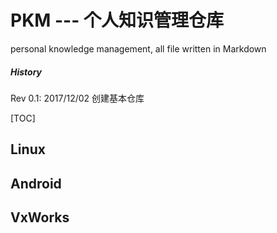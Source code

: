 # PKM  --- 个人知识管理仓库
personal knowledge management, all file written in Markdown

##### History

Rev 0.1: 2017/12/02 创建基本仓库



[TOC]



## Linux

## Android

## VxWorks 